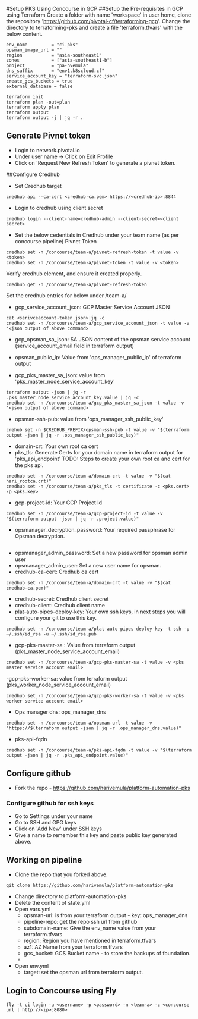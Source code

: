 #Setup PKS Using Concourse in GCP
##Setup the Pre-requisites in GCP using Terraform
Create a folder with name 'workspace' in user home, clone the repository 'https://github.com/pivotal-cf/terraforming-gcp'.
Change the directory to terraforming-pks and create a file 'terraform.tfvars' with the below content.
```
env_name         = "ci-pks"
opsman_image_url = ""
region           = "asia-southeast1"
zones            = ["asia-southeast1-b"]
project          = "pa-hvemula"
dns_suffix       = "env1.k8scloud.cf"
service_account_key = "terraform-svc.json"
create_gcs_buckets = true
external_database = false

```

```
terraform init
terraform plan -out=plan
terraform apply plan
terraform output
terraform output -j | jq -r .
```

## Generate Pivnet token
- Login to network.pivotal.io
- Under user name -> Click on Edit Profile
- Click on 'Request New Refresh Token' to generate a pivnet token.

##Configure Credhub
- Set Credhub target
```
credhub api --ca-cert <credhub-ca.pem> https://<credhub-ip>:8844
```
- Login to credhub using client secret
```
credhub login --client-name=credhub-admin --client-secret=<client secret>

```

- Set the below cedentials in Credhub under your team name (as per concourse pipeline)
Pivnet Token
```
credhub set -n /concourse/team-a/pivnet-refresh-token -t value -v <token>
credhub set -n /concourse/team-a/pivnet-token -t value -v <token>
```
Verify credhub element, and ensure it created properly.
```
credhub get -n /concourse/team-a/pivnet-refresh-token
```
Set the credhub entries for below under /team-a/
- gcp_service_account_json: GCP Master Service Account JSON
```
cat <serivceaccount-token.json>|jq -c
credhub set -n /concourse/team-a/gcp_service_account_json -t value -v '<json output of above command>'
```
- gcp_opsman_sa_json: SA JSON content of the opsman service account (service_account_email field in terraform output)

- opsman_public_ip: Value from 'ops_manager_public_ip' of terraform output
- gcp_pks_master_sa_json: value from 'pks_master_node_service_account_key'
```
terraform output -json | jq -r .pks_master_node_service_account_key.value | jq -c
credhub set -n /concourse/team-a/gcp_pks_master_sa_json -t value -v '<json output of above command>'
```
- opsman-ssh-pub: value from 'ops_manager_ssh_public_key'
```
crehub set -n $CREDHUB_PREFIX/opsman-ssh-pub -t value -v "$(terraform output -json | jq -r .ops_manager_ssh_public_key)"
```
- domain-crt: Your own root ca cert
- pks_tls: Generate Certs for your domain name in terraform output for 'pks_api_endpoint'
TODO: Steps to create your own root ca and cert for the pks api.

```
credhub set -n /concourse/team-a/domain-crt -t value -v "$(cat hari_rootca.crt)"
credhub set -n /concourse/team-a/pks_tls -t certificate -c <pks.cert> -p <pks.key>
```
- gcp-project-id: Your GCP Project Id
```
credhub set -n /concourse/team-a/gcp-project-id -t value -v "$(terraform output -json | jq -r .project.value)"
```
- opsmanager_decryption_password: Your required passphrase for Opsman decryption.
```

```
- opsmanager_admin_password: Set a new password for opsman admin user
- opsmanager_admin_user: Set a new user name for opsman.
- credhub-ca-cert:  Credhub ca cert
```
credhub set -n /concourse/team-a/domain-crt -t value -v "$(cat credhub-ca.pem)"
```
- credhub-secret: Credhub client secret
- credhub-client: Credhub client name
- plat-auto-pipes-deploy-key: Your own ssh keys, in next steps you will configure your git to use this key.
```
credhub set -n /concourse/team-a/plat-auto-pipes-deploy-key -t ssh -p ~/.ssh/id_rsa -u ~/.ssh/id_rsa.pub
```
- gcp-pks-master-sa : Value from terraform output (pks_master_node_service_account_email)
```
credhub set -n /concourse/team-a/gcp-pks-master-sa -t value -v <pks master service account email>
```

-gcp-pks-worker-sa: value from terraform output (pks_worker_node_service_account_email)
```
credhub set -n /concourse/team-a/gcp-pks-worker-sa -t value -v <pks worker service account email>
```
- Ops manager dns: ops_manager_dns
```
credhub set -n /concourse/team-a/opsman-url -t value -v "https://$(terraform output -json | jq -r .ops_manager_dns.value)"
```

- pks-api-fqdn
```
credhub set -n /concourse/team-a/pks-api-fqdn -t value -v "$(terraform output -json | jq -r .pks_api_endpoint.value)"
```



## Configure github
- Fork the repo - https://github.com/harivemula/platform-automation-pks
### Configure github for ssh keys
- Go to Settings under your name
- Go to SSH and GPG keys
- Click on 'Add New' under SSH keys
- Give a name to remember this key and paste public key generated above.



## Working on pipeline
- Clone the repo that you forked above.
```
git clone https://github.com/harivemula/platform-automation-pks
```
- Change directory to platform-automation-pks
- Delete the content of state.yml
- Open vars.yml
  - opsman-url: is from your terraform output - key: ops_manager_dns
  - pipeline-repo: get the repo ssh url from github
  - subdomain-name: Give the env_name value from your terraform.tfvars
  - region: Region you have mentioned in terraform.tfvars
  - az1: AZ Name from your terraform.tfvars
  - gcs_bucket: GCS Bucket name - to store the backups of foundation.
  -
- Open env.yml
  - target: set the opsman url from terraform output.



## Login to Concourse using Fly
```
fly -t ci login -u <username> -p <password> -n <team-a> -c <concourse url | http://<ip>:8080>
```
